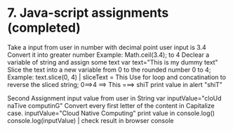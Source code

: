 # 7. Java-script assignments (completed)

Take a input from user in number with decimal point  user input is 3.4
Convert it into greater number Example: Math.ceil(3.4); to 4
Declear a variable of string and assign some text var text="This is my dummy text"
Slice the text into a new variable from 0 to the rounded number 0 to 4;  Example: text.slice(0, 4) | sliceText = This
Use for loop and concatination to reverse the sliced string; 0==>4 ==> This ===> shiT 
print value in alert "shiT"

Second Assignment
input value from user in String var inputValue="cloUd naTive computinG"
Convert every first letter of the content in Capitalize case. inputValue="Cloud Native Computing"
print value in console.log() console.log(inputValue) | check result in browser console
